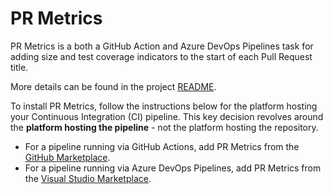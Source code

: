 # PR Metrics

PR Metrics is a both a GitHub Action and Azure DevOps Pipelines task for adding
size and test coverage indicators to the start of each Pull Request title.

More details can be found in the project [README][readme].

To install PR Metrics, follow the instructions below for the platform hosting
your Continuous Integration (CI) pipeline. This key decision revolves around the
**platform hosting the pipeline** - not the platform hosting the repository.

- For a pipeline running via GitHub Actions, add PR Metrics from the
  [GitHub Marketplace][githubmarketplace].
- For a pipeline running via Azure DevOps Pipelines, add PR Metrics from the
  [Visual Studio Marketplace][vsmarketplace].

[readme]: ../README.md
[githubmarketplace]: https://aka.ms/PRMetrics/GitHub
[vsmarketplace]: https://aka.ms/PRMetrics/AzureDevOps
